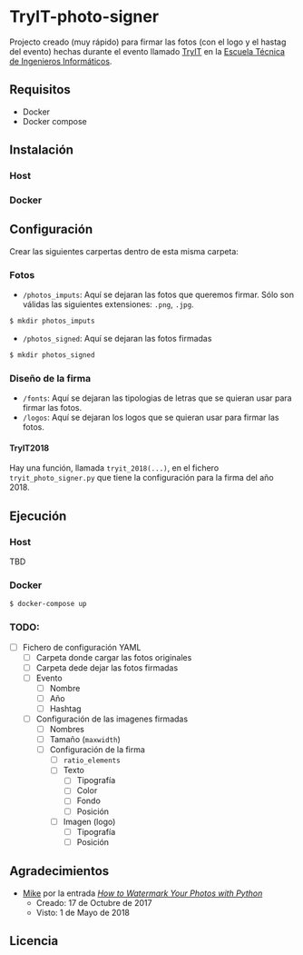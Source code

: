 TryIT-photo-signer
==================

Projecto creado (muy rápido) para firmar las fotos (con el logo y el hastag del evento) hechas durante el evento llamado [TryIT](www.congresotryit.com) en la [Escuela Técnica de Ingenieros Informáticos](www.etsiinf.upm.es).


## Requisitos
* Docker
* Docker compose

## Instalación
### Host
### Docker

## Configuración
Crear las siguientes carpertas dentro de esta misma carpeta:

### Fotos
* `/photos_imputs`: Aquí se dejaran las fotos que queremos firmar. Sólo son válidas las siguientes extensiones: `.png`, `.jpg`.
```bash
$ mkdir photos_imputs
```

* `/photos_signed`: Aquí se dejaran las fotos firmadas
```bash
$ mkdir photos_signed
```

### Diseño de la firma
* `/fonts`: Aquí se dejaran las tipologias de letras que se quieran usar para firmar las fotos.
* `/logos`: Aquí se dejaran los logos que se quieran usar para firmar las fotos.
#### TryIT2018
Hay una función, llamada `tryit_2018(...)`, en el fichero `tryit_photo_signer.py` que tiene la configuración para la firma del año 2018.


## Ejecución
### Host
TBD

### Docker
```bash
$ docker-compose up
```

### TODO:
- [ ] Fichero de configuración YAML
    - [ ] Carpeta donde cargar las fotos originales
    - [ ] Carpeta dede dejar las fotos firmadas
    - [ ] Evento
        - [ ] Nombre
        - [ ] Año
        - [ ] Hashtag
    - [ ] Configuración de las imagenes firmadas
        - [ ] Nombres
        - [ ] Tamaño (`maxwidth`)
        - [ ] Configuración de la firma
            - [ ] `ratio_elements`
            - [ ] Texto
                - [ ] Tipografía
                - [ ] Color
                - [ ] Fondo
                - [ ] Posición
            - [ ] Imagen (logo)
                - [ ] Tipografía
                - [ ] Posición

## Agradecimientos
* [Mike](https://www.blog.pythonlibrary.org/author/mld/) por la entrada *[How to Watermark Your Photos with Python](https://www.blog.pythonlibrary.org/2017/10/17/how-to-watermark-your-photos-with-python/)* 
    * Creado: 17 de Octubre de 2017
    * Visto: 1 de Mayo de 2018

## Licencia